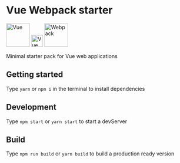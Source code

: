 # Vue Webpack starter

<img src="https://vuejs.org/images/logo.png" alt="Vue" height="64">
<img src="https://png.icons8.com/android/50/000000/plus.png" alt="Vue" height="32">
<img src="https://webpack.js.org/assets/icon-square-small-slack.png" alt="Webpack" height="64">

Minimal starter pack for Vue web applications

## Getting started
Type ```yarn``` or ```npm i``` in the terminal to install dependencies

## Development
Type ```npm start``` or ```yarn start``` to start a devServer

## Build
Type ```npm run build``` or ```yarn build``` to build a production ready version
